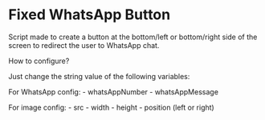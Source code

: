 # Fixed WhatsApp Button

Script made to create a button at the bottom/left or bottom/right side of the screen to redirect the user to WhatsApp chat.

How to configure? 

Just change the string value of the following variables: 

  For WhatsApp config: 
    - whatsAppNumber
    - whatsAppMessage
  
  For image config: 
    - src
    - width
    - height
    - position (left or right)
